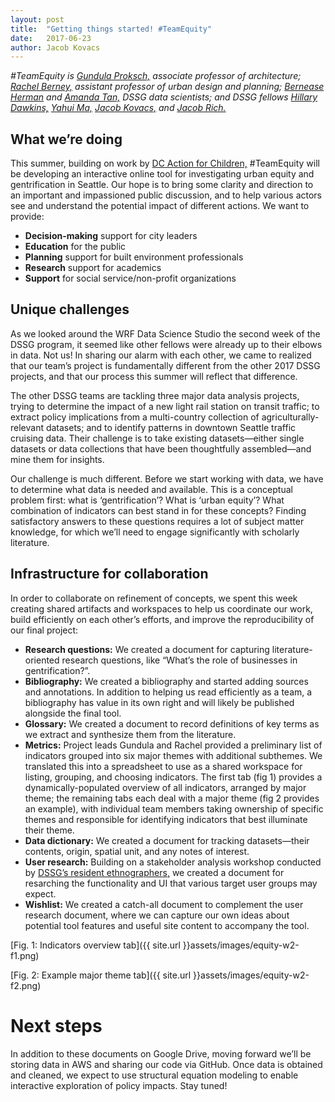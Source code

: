 ```yaml
---
layout: post
title:  "Getting things started! #TeamEquity"
date:   2017-06-23
author: Jacob Kovacs
---
```

 
*\#TeamEquity is [Gundula Proksch,](http://realestate.washington.edu/about/people/fellows/gundula-proksch/) associate professor of architecture; [Rachel Berney,](http://realestate.washington.edu/about/people/fellows/rachel-berney/) assistant professor of urban design and planning; [Bernease Herman](http://escience.washington.edu/people/bernease-herman/) and [Amanda Tan,](http://escience.washington.edu/people/amanda-tan/) DSSG data scientists; and DSSG fellows [Hillary Dawkins,](https://uwescience.github.io/DSSG2017//2017/06/16/Hillary_Dawkins.html) [Yahui Ma,](https://uwescience.github.io/DSSG2017//2017/06/16/maya-post.html) [Jacob Kovacs,](https://uwescience.github.io/DSSG2017//2017/06/16/jtkovacs-intro.html) and [Jacob Rich.](https://uwescience.github.io/DSSG2017//2017/06/16/jrich.html)*

## What we’re doing

This summer, building on work by [DC Action for Children,](http://datatools.dcactionforchildren.org/) \#TeamEquity will be developing an interactive online tool for investigating urban equity and gentrification in Seattle. Our hope is to bring some clarity and direction to an important and impassioned public discussion, and to help various actors see and understand the potential impact of different actions. We want to provide:

- **Decision-making** support for city leaders
- **Education** for the public
- **Planning** support for built environment professionals
- **Research** support for academics
- **Support** for social service/non-profit organizations

## Unique challenges

As we looked around the WRF Data Science Studio the second week of the DSSG program, it seemed like other fellows were already up to their elbows in data. Not us! In sharing our alarm with each other, we came to realized that our team’s project is fundamentally different from the other 2017 DSSG projects, and that our process this summer will reflect that difference. 

The other DSSG teams are tackling three major data analysis projects, trying to determine the impact of a new light rail station on transit traffic; to extract policy implications from a multi-country collection of agriculturally-relevant datasets; and to identify patterns in downtown Seattle traffic cruising data. Their challenge is to take existing datasets—either single datasets or data collections that have been thoughtfully assembled—and mine them for insights.

Our challenge is much different. Before we start working with data, we have to determine what data is needed and available. This is a conceptual problem first: what is ‘gentrification’? What is ‘urban equity’? What combination of indicators can best stand in for these concepts? Finding satisfactory answers to these questions requires a lot of subject matter knowledge, for which we’ll need to engage significantly with scholarly literature.

## Infrastructure for collaboration

In order to collaborate on refinement of concepts, we spent this week creating shared artifacts and workspaces to help us coordinate our work, build efficiently on each other’s efforts, and improve the reproducibility of our final project:

- **Research questions:** We created a document for capturing literature-oriented research questions, like “What’s the role of businesses in gentrification?”.
- **Bibliography:** We created a bibliography and started adding sources and annotations. In addition to helping us read efficiently as a team, a bibliography has value in its own right and will likely be published alongside the final tool.
- **Glossary:** We created a document to record definitions of key terms as we extract and synthesize them from the literature.
- **Metrics:** Project leads Gundula and Rachel provided a preliminary list of indicators grouped into six major themes with additional subthemes. We translated this into a spreadsheet to use as a shared workspace for listing, grouping, and choosing indicators. The first tab (fig 1) provides a dynamically-populated overview of all indicators, arranged by major theme; the remaining tabs each deal with a major theme (fig 2 provides an example), with individual team members taking ownership of specific themes and responsible for identifying indicators that best illuminate their theme. 
- **Data dictionary:** We created a document for tracking datasets—their contents, origin, spatial unit, and any notes of interest. 
- **User research:** Building on a stakeholder analysis workshop conducted by [DSSG’s resident ethnographers,](http://escience.washington.edu/research-project/ethnography-of-data-science-collaborations/) we created a document for resarching the functionality and UI that various target user groups may expect.
- **Wishlist:** We created a catch-all document to complement the user research document, where we can capture our own ideas about potential tool features and useful site content to accompany the tool.

[Fig. 1: Indicators overview tab]({{ site.url }}assets/images/equity-w2-f1.png)

[Fig. 2: Example major theme tab]({{ site.url }}assets/images/equity-w2-f2.png)

# Next steps

In addition to these documents on Google Drive, moving forward we’ll be storing data in AWS and sharing our code via GitHub. Once data is obtained and cleaned, we expect to use structural equation modeling to enable interactive exploration of policy impacts. Stay tuned!
